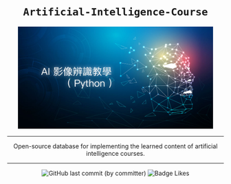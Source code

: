 <div align="center">

# `Artificial-Intelligence-Course`

<img src="./assets/ai-index.jpg" alt="ai-icon" width="90%"/>

---

Open-source database for implementing the learned content of artificial intelligence courses.

---

![GitHub last commit (by committer)](https://img.shields.io/github/last-commit/Raxytw/ai-work.svg?style=for-the-badge&labelColor=34a84d&color=268039) ![Badge Likes](https://img.shields.io/github/stars/Raxytw/ai-work.svg?style=for-the-badge&labelColor=d0ab23&color=b0901e&logoColor=white&logo=Trustpilot)

</div>
